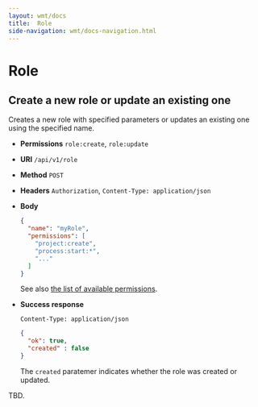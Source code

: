 ```yaml
---
layout: wmt/docs
title:  Role
side-navigation: wmt/docs-navigation.html
---
```


# Role

## Create a new role or update an existing one

Creates a new role with specified parameters or updates an existing one
using the specified name.

* **Permissions** `role:create`, `role:update`
* **URI** `/api/v1/role`
* **Method** `POST`
* **Headers** `Authorization`, `Content-Type: application/json`
* **Body**
    ```json
    {
      "name": "myRole",
      "permissions": [
        "project:create",
        "process:start:*",
        "..."
      ]
    }
    ```
    See also [the list of available permissions](../getting-started/security.html#permissions).
* **Success response**
    ```
    Content-Type: application/json
    ```

    ```json
    {
      "ok": true,
      "created" : false
    }
    ```

    The `created` paratemer indicates whether the role was created or updated.

TBD.
